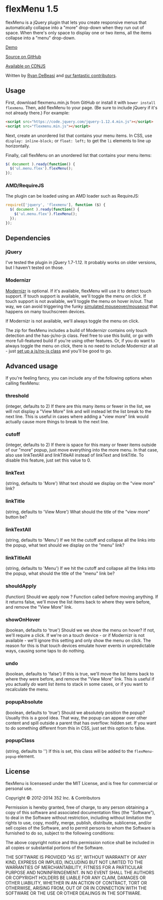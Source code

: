 # flexMenu 1.5
flexMenu is a jQuery plugin that lets you create responsive menus that automatically collapse into a "more" drop-down when they run out of space.  When there's only space to display one or two items, all the items collapse into a "menu" drop-down.

[Demo](http://352media.github.com/flexMenu/)

[Source on GitHub](https://github.com/352Media/flexMenu)

[Available on CDNJS](https://cdnjs.com/libraries/flexMenu)

Written by [Ryan DeBeasi](http://www.ryandebeasi.com/) and [our fantastic contributors](https://github.com/352Media/flexMenu/graphs/contributors).

## Usage

First, download flexmenu.min.js from GitHub or install it with `bower install flexmenu`. Then, add flexMenu to your page. (Be sure to include jQuery if it's not already there.) For example:

```html
<script src="https://code.jquery.com/jquery-1.12.4.min.js"></script>
<script src="flexmenu.min.js"></script>
```

Next, create an unordered list that contains your menu items. In CSS, use `display: inline-block;` or `float: left;` to get the  `li` elements to line up horizontally.

Finally, call flexMenu on an unordered list that contains your menu items:

```javascript
$( document ).ready(function() {
  $('ul.menu.flex').flexMenu();
});
```

### AMD/RequireJS

The plugin can be loaded using an AMD loader such as RequireJS:

```javascript
require(['jquery', 'flexmenu'], function ($) {
  $( document ).ready(function() {
    $('ul.menu.flex').flexMenu();
  });
});
```

## Dependencies

### jQuery
I've tested the plugin in jQuery 1.7-1.12. It probably works on older versions, but I haven't tested on those.

### Modernizr
[Modernizr](http://modernizr.com/) is optional. If it's available, flexMenu will use it to detect touch support. If touch support is available, we'll toggle the menu on click. If touch support is not available, we'll toggle the menu on hover in/out. That way, we can avoid triggering the funky [simulated mouseover/mouseout](http://developer.apple.com/library/ios/#DOCUMENTATION/AppleApplications/Reference/SafariWebContent/HandlingEvents/HandlingEvents.html#//apple_ref/doc/uid/TP40006511-SW17) that happens on many touchscreen devices.

If Modernizr is not available, we'll always toggle the menu on click.

The zip for flexMenu includes a build of Modernizr contains only touch detection and the has-js/no-js class. Feel free to use this build, or go with more full-featured build if you're using other features. Or, if you do want to always toggle the menu on click, there is no need to include Modernizr at all - just [set up a js/no-js class](http://paulirish.com/2009/avoiding-the-fouc-v3/) and you'll be good to go.

## Advanced usage

If you're feeling fancy, you can include any of the following options when calling flexMenu:

### threshold
(integer, defaults to 2)
If there are this many items or fewer in the list, we will not display a "View More" link and will instead let the list break to the next line. This is useful in cases where adding a "view more" link would actually cause more things to break  to the next line.

### cutoff
(integer, defaults to 2)
If there is space for this many or fewer items outside of our "more" popup, just move everything into the more menu. In that case, also use linkTextAll and linkTitleAll instead of linkText and linkTitle. To disable this feature, just set this value to 0.

### linkText
(string, defaults to 'More')
What text should we display on the "view  more" link?

### linkTitle
(string, defaults to 'View More')
What should the title of the "view more" button be?

### linkTextAll
(string, defaults to 'Menu')
If we hit the cutoff and collapse all the links into the popup, what text should we display on the "menu" link?

### linkTitleAll
(string, defaults to 'Menu')
If we hit the cutoff and collapse all the links into the popup, what should the title of the "menu" link be?

### shouldApply
(function)
Should we apply now ? Function called before moving anything. If it returns false, we'll move the list items back to where they were before, and remove the "View More" link.

### showOnHover
(boolean, defaults to 'true')
Should we we show the menu on hover? If not, we'll require a click. If we're on a touch device - or if Modernizr is not available - we'll ignore this setting and only show the menu on click. The reason for this is that touch devices emulate hover events in unpredictable ways, causing some taps to do nothing.

### undo
(boolean, defaults to 'false')
If this is true, we'll move the list items back to where they were before, and remove the "View More" link. This is useful if you actually _do_ want list items to stack in some cases, or if you want to recalculate the menu.

### popupAbsolute
(boolean, defaults to 'true')
Should we absolutely position the popup? Usually this is a good idea. That way, the popup can appear over other content and spill outside a parent that has overflow: hidden set. If you want to do something different from this in CSS, just set this option to false.

### popupClass
(string, defaults to '')
If this is set, this class will be added to the `flexMenu-popup` element.

## License

flexMenu is licensesed under the MIT License, and is free for commercial or personal use.

Copyright &copy; 2012-2014 352 Inc. & Contributors

Permission is hereby granted, free of charge, to any person obtaining a copy of this software and associated documentation files (the "Software"), to deal in the Software without restriction, including without limitation the rights to use, copy, modify, merge, publish, distribute, sublicense, and/or sell copies of the Software, and to permit persons to whom the Software is furnished to do so, subject to the following conditions:

The above copyright notice and this permission notice shall be included in all copies or substantial portions of the Software.

THE SOFTWARE IS PROVIDED "AS IS", WITHOUT WARRANTY OF ANY KIND, EXPRESS OR IMPLIED, INCLUDING BUT NOT LIMITED TO THE WARRANTIES OF MERCHANTABILITY, FITNESS FOR A PARTICULAR PURPOSE AND NONINFRINGEMENT. IN NO EVENT SHALL THE AUTHORS OR COPYRIGHT HOLDERS BE LIABLE FOR ANY CLAIM, DAMAGES OR OTHER LIABILITY, WHETHER IN AN ACTION OF CONTRACT, TORT OR OTHERWISE, ARISING FROM, OUT OF OR IN CONNECTION WITH THE SOFTWARE OR THE USE OR OTHER DEALINGS IN THE SOFTWARE.
